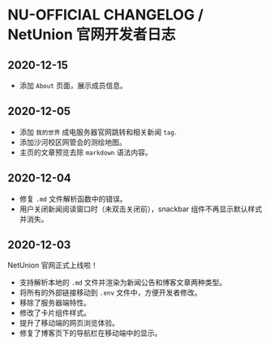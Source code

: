 # NU-OFFICIAL CHANGELOG / NetUnion 官网开发者日志

## 2020-12-15

- 添加 `About` 页面，展示成员信息。

## 2020-12-05

- 添加 `我的世界` 成电服务器官网跳转和相关新闻 `tag`.
- 添加沙河校区网管会的测绘地图。
- 主页的文章预览去除 `markdown` 语法内容。

## 2020-12-04

- 修复 `.md` 文件解析函数中的错误。
- 用户关闭新闻阅读窗口时（未双击关闭前），snackbar 组件不再显示默认样式并消失。

## 2020-12-03

NetUnion 官网正式上线啦！

- 支持解析本地的 `.md` 文件并渲染为新闻公告和博客文章两种类型。
- 将所有的外部链接移动到 `.env` 文件中，方便开发者修改。
- 移除了服务器端特性。
- 修改了卡片组件样式。
- 提升了移动端的网页浏览体验。
- 修复了博客页下的导航栏在移动端中的显示。

